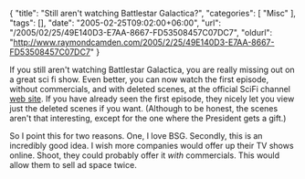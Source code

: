{
	"title": "Still aren't watching Battlestar Galactica?",
	"categories": [
		"Misc"
	],
	"tags": [],
	"date": "2005-02-25T09:02:00+06:00",
	"url": "/2005/02/25/49E140D3-E7AA-8667-FD53508457C07DC7",
	"oldurl": "http://www.raymondcamden.com/2005/2/25/49E140D3-E7AA-8667-FD53508457C07DC7"
}

If you still aren't watching Battlestar Galactica, you are really missing out on a great sci fi show. Even better, you can now watch the first episode, without commercials, and with deleted scenes, at the official SciFi channel <a href="http://www.scifi.com/battlestar/">web site</a>. If you have already seen the first episode, they nicely let you view just the deleted scenes if you want. (Although to be honest, the scenes aren't that interesting, except for the one where the President gets a gift.)

So I point this for two reasons. One, I love BSG. Secondly, this is an incredibly good idea. I wish more companies would offer up their TV shows online. Shoot, they could probably offer it <i>with</i> commercials. This would allow them to sell ad space twice.